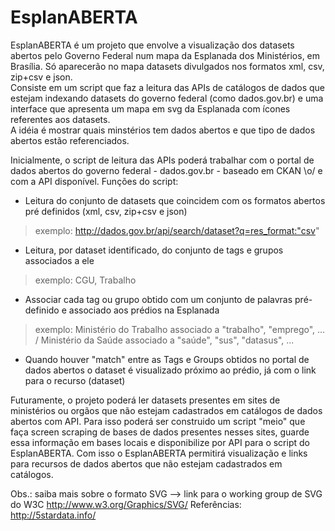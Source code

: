 # EsplanABERTA

EsplanABERTA é um projeto que envolve a visualização dos datasets abertos pelo Governo Federal num mapa da Esplanada dos Ministérios, em Brasília. Só aparecerão no mapa datasets divulgados nos formatos xml, csv, zip+csv e json.  
Consiste em um script que faz a leitura das APIs de catálogos de dados que estejam indexando datasets do governo federal (como dados.gov.br) e uma interface que apresenta um mapa em svg da Esplanada com ícones referentes aos datasets.  
A idéia é mostrar quais minstérios tem dados abertos e que tipo de dados abertos estão referenciados.

Inicialmente, o script de leitura das APIs poderá trabalhar com o portal de dados abertos do governo federal - dados.gov.br - baseado em CKAN \o/ e com a API disponível. Funções do script:

- Leitura do conjunto de datasets que coincidem com os formatos abertos pré definidos (xml, csv, zip+csv e json) 
> exemplo: http://dados.gov.br/api/search/dataset?q=res_format:"csv"

- Leitura, por dataset identificado, do conjunto de tags e grupos associados a ele 
> exemplo: CGU, Trabalho

- Associar cada tag ou grupo obtido com um conjunto de palavras pré-definido e associado aos prédios na Esplanada 
> exemplo: Ministério do Trabalho associado a "trabalho", "emprego", ... / Ministério da Saúde associado a "saúde", "sus", "datasus", ...

- Quando houver "match" entre as Tags e Groups obtidos no portal de dados abertos o dataset é visualizado próximo ao prédio, já com o link para o recurso (dataset)

Futuramente, o projeto poderá ler datasets presentes em sites de ministérios ou orgãos que não estejam cadastrados em catálogos de dados abertos com API. Para isso poderá ser construido um script "meio" que faça screen scraping de bases de dados presentes nesses sites, guarde essa informação em bases locais e disponibilize por API para o script do EsplanABERTA. Com isso o EsplanABERTA permitirá visualização e links para recursos de dados abertos que não estejam cadastrados em catálogos.


Obs.: saiba mais sobre o formato SVG --> link para o working group de SVG do W3C http://www.w3.org/Graphics/SVG/ 
Referências: http://5stardata.info/